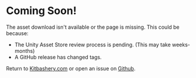 # Coming Soon!

The asset download isn't available or the page is missing. This could be because:
* The Unity Asset Store review process is pending. (This may take weeks-months)
* A GitHub release has changed tags.

Return to [Kitbashery.com](https://kitbashery.com/) or open an issue on [Github](https://github.com/Kitbashery/kitbashery.github.io/issues).
